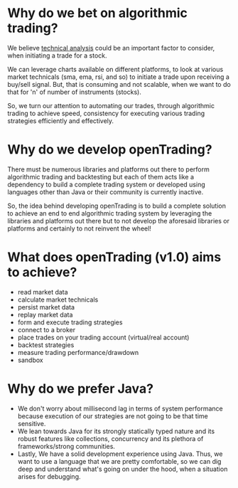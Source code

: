 # Why do we bet on algorithmic trading?
We believe [technical analysis](https://en.wikipedia.org/wiki/Technical_analysis) could be an important factor to consider, when initiating a trade for a stock.

We can leverage charts available on different platforms, to look at various market technicals (sma, ema, rsi, and so) to initiate a trade upon receiving a buy/sell signal.
But, that is consuming and not scalable, when we want to do that for 'n' of number of instruments (stocks).

So, we turn our attention to automating our trades,
through algorithmic trading to achieve speed, consistency for executing various trading strategies efficiently and effectively.

# Why do we develop openTrading?
There must be numerous libraries and platforms out there to perform algorithmic trading and backtesting but each of them acts like a dependency to build a complete trading system
or developed using languages other than Java or their community is currently inactive.

So, the idea behind developing openTrading is to build a complete solution to achieve an end to end algorithmic trading system by leveraging the libraries and platforms out there but to not develop the aforesaid libraries or platforms and certainly to not reinvent the wheel!

# What does openTrading (v1.0) aims to achieve?
- read market data
- calculate market technicals
- persist market data
- replay market data
- form and execute trading strategies
- connect to a broker
- place trades on your trading account (virtual/real account)
- backtest strategies
- measure trading performance/drawdown
- sandbox

# Why do we prefer Java?
- We don't worry about millisecond lag in terms of system performance because execution of our strategies are not going to be that time sensitive.</br>
- We lean towards Java for its strongly statically typed nature and its robust features like collections, concurrency and its plethora of frameworks/strong communities.</br>
- Lastly, We have a solid development experience using Java. Thus, we want to use a language that we are pretty comfortable, so we can dig deep and understand what's going on under the hood, when a situation arises for debugging.
